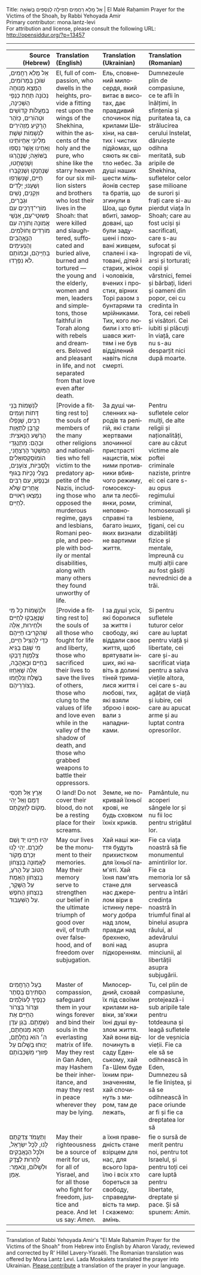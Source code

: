 <html>
<head></head>
<body>
Title: ‏אֵל מָלֵא רַחֲמִים תְפִילָה לַנִּסְפִּים בַּשּׁוֹאָה | El Malé Raḥamim Prayer for the Victims of the Shoah, by Rabbi Yehoyada Amir<br />
Primary contributor: mona.lantz-levi<br />
For attribution and license, please consult the following URL: <a href="http://opensiddur.org/?p=13457">http://opensiddur.org/?p=13457</a>
<p />
<hr />

<table style="margin-left: auto;margin-right: auto;" class="draggable">
<thead><tr><th id="x" style="text-align: right;">Source (Hebrew)</th><th style="text-align: left;">Translation (English)</th><th style="text-align: left;">Translation (Ukrainian)</th><th style="text-align: left;">Translation (Romanian)</th></tr></thead>
<tbody>
<tr><td style="vertical-align:top;">
<div class="liturgy" lang="he">
אֵל מָלֵא רַחֲמִים, 
שׁוֹכֵן בַּמְּרוֹמִים, 
הַמְצֵא מְנוּחָה נְכוֹנָה תַּחַת כַּנְפֵי הַשְּׁכִינָה, 
בְּמַעֲלוֹת קְדוֹשִׁים וּטְהוֹרִים, 
כְּזֹהַר הָרָקִיעַ מַזְהִירִים 
לְנִשְׁמוֹת שֵׁשֶׁת מִלְיוֹנֵי אַחְיוֹתֵינוּ וְאַחֵינוּ 
אֲשֶׁר נִסְפּוּ בַּשּׁוֹאָה; 
שֶׁנֶּהֱרְגּוּ וְשֶׁנִשְחֲטוּ, 
שֶׁנֶּחְנֶקוּ וְשֶׁנִקְבְּרוּ חַיִּים, 
שֶׁנִּשְׂרְפוּ וְשֶׁעֻנּוּ; 
יְלָדִים וּזְקֵנִים, 
נָשִׁים וּגְבָרִים, 
מוֹרֵי־דְּרָכִים עִם פְּשוּטֵי־עַם, 
אַנְשֵׁי אֱמוּנָה וְתוֹרָה 
עִם מוֹרְדִים וְחוֹלְמִים. 
הַנֶּאֱהָבִים וְהַנְּעִימִים בְּחַיֵּיהֶם, 
וּבְמוֹתָם לֹא נִפְרָדוּ. 
</span></div></td>

<td style="vertical-align:top;">
<div class="english" lang="en">
El, full of compassion, 
who dwells in the heights, 
provide a fitting rest upon the wings of the Shekhina, 
within the ascents of the holy and the pure, 
who shine like the starry heaven
for our six million sisters and brothers 
who lost their lives in the Shoah: 
that were killed and slaughtered, 
suffocated and buried alive, 
burned and tortured — 
the young and the elderly, 
women and men, 
leaders and simpletons, 
those faithful in Torah 
along with rebels and dreamers. 
Beloved and pleasant in life, 
and not separated from that love even after death.
</div></td>

<td style="vertical-align:top;">
<div class="cyrillic" lang="uk">
Ель, сповнений милосердя, 
який витає в висотах, 
дає правдивий спочинок  під крилами Шехіни, 
на святих і чистих підйомах, 
що сяють як світло небес.
За душі наших шести мільйонів сестер та братів, 
що згинули в Шоа, 
що були вбиті, 
замордовані, 
що були задушені і поховані живцем, 
спалені і катовані, 
дітей і старих, 
жінок і чоловіків, 
вчених і простих, 
вірних Торі разом з бунтарями та мрійниками. 
Тих, кого любили і хто втішався життям 
і не був відділений навіть після смерті.
</span></div></td>

<td style="vertical-align:top;">
<div class="romanian" lang="ro">
Dumnezeule plin de compasiune, ce te afli în înălțimi, 
în sfințenia și puritatea ta, ca strălucirea cerului înstelat, 
dăruiește odihna meritată, sub aripile de Shekhina, 
sufletelor celor șase milioane de surori și frați care si-au pierdut viața în Shoah; 
care au fost uciși și sacrificati, 
care s-au sufocat și îngropati de vii, 
arsi și torturati; 
copii și vârstnici, 
femei și bărbați, 
lideri și oameni din popor, 
cei cu credinta în Tora, 
cei rebeli și visători. 
Cei iubiti și plăcuți în viață, 
care nu s-au desparțit nici după moarte.
</span></div></td></tr>


<tr><td style="vertical-align:top;">
<div class="liturgy" lang="he">
לְנִשְׁמוֹת בְּנֵי דָּתוֹת וְעַמִּים רַבִּים, 
שֶׁנָּפְלוּ קָרְבָּן לְתַאֲוַת הָרֶשַׁע הַנָּאצִית: 
וּבָהֶם: מִתְנַגְּדֵי הַמִּשְׁטָר הָרַצְחָנִי, 
הוֹמוֹסֶקְסוּאָלִים וְלֶסְבִּיּוֹת, 
צוֹעָנִים, 
בַּעֲלֵי נָכֻיּוֹת בְּגוּף וּבְנֶפֶשׁ, 
עִם רַבִּים אֲחֵרִים שֶׁלֹּא נִמְצְאוּ רְאוּיִים לְחַיִּים.  
</span></div></td>

<td style="vertical-align:top;">
<div class="english" lang="en">
[Provide a fitting rest to] the souls of members of the many other religions and nationalities 
who fell victim to the predatory appetite of the Nazis, 
including those who opposed the murderous regime, 
gays and lesbians, 
Romani people, 
and people with bodily or mental disabilities, 
along with many others they found unworthy of life.
</div></td>

<td style="vertical-align:top;">
<div class="cyrillic" lang="uk">
За душі  численних народів та релігій, 
які стали жертвами злочинної пристрасті нацистів, 
між ними противники вбивчого режиму, 
гомосексуали та лесбіянки, 
роми, 
неповносправні  та багато інших, 
яких визнали не вартими життя.
</span></div></td>

<td style="vertical-align:top;">
<div class="romanian" lang="ro">
Pentru sufletele celor mulți, 
de alte religii și naționalități, 
care au căzut victime ale poftei criminale naziste, 
printre ei: cei care s-au opus regimului criminal, 
homosexuali și lesbiene, 
țigani, 
cei cu dizabilități fizice și mentale, 
împreună cu mulți alții care au fost găsiți nevrednici de a trăi.
</span></div></td></tr>


<tr><td style="vertical-align:top;">
<div class="liturgy" lang="he">
וּלְנִשְׁמוֹת כָּל מִי שֶׁנֶּאֱבְקִוּ לְחַיִּים וּלְחֵירוּת, 
אֵלֶּה שֶׁהִקְרִיבוּ חַיֵּיהֶם כְּדֵי לְהַצִּיל חַיִּים, 
מִי שֶׁגַּם בְּגֵיא צַלְמָוֶת דָּבְקוּ בַּחַיִּים וּבָאַהֲבָה, 
אֵלֶּה שֶׁאָחַזוּ בַּשֶּׁלַח וְנִלְחֲמוּ בְּצוֹרְרֵיהֶם.
</span></div></td>

<td style="vertical-align:top;">
<div class="english" lang="en">
[Provide a fitting rest to] the souls of all those who fought for life and liberty, 
those who sacrificed their lives to save the lives of others, 
those who clung to the values of life and love even while in the valley of the shadow of death, 
and those who grabbed weapons to battle their oppressors.
</div></td>

<td style="vertical-align:top;">
<div class="cyrillic" lang="uk">
І за душі усіх, які боролися за життя і свободу, 
які віддали своє життя, щоб врятувати  інших, 
які навіть в долині тіней трималися життя і любові, 
тих, які взяли зброю і воювали з нападниками.
</span></div></td>

<td style="vertical-align:top;">
<div class="romanian" lang="ro">
Si pentru sufletele tuturor celor care au luptat pentru viață și libertate, 
cei care și-au sacrificat viața pentru a salva viețile altora, 
cei care s-au agățat de viață și iubire, 
cei care au apucat arme și au luptat contra opresorilor.
</span></div></td></tr>


<tr><td style="vertical-align:top;">
<div class="liturgy" lang="he">
אֶרֶץ אַל תְּכַסִּי דָּמָם 
וְאַל יְהִי מָקוֹם לְזַעֲקָתָם. 
</span></div></td>

<td style="vertical-align:top;">
<div class="english" lang="en">
O land! Do not cover their blood, 
do not be a resting place for their screams. 
</div></td>

<td style="vertical-align:top;">
<div class="cyrillic" lang="uk">
Земле, не покривай їхньої крові, 
не будь сховком їхніх криків. 
</span></div></td>

<td style="vertical-align:top;">
<div class="romanian" lang="ro">
Pamântule, nu acoperi sângele lor 
și nu fii loc pentru strigătul lor. 
</span></div></td></tr>


<tr><td style="vertical-align:top;">
<div class="liturgy" lang="he">
יִהְיוּ חַיֵּינוּ יַד וָשֵׁם לְזִכְרָם. 
יְהִי לָנוּ זִכְרַם מָקוֹר לֶאֱמוּנָה 
בְּנִצְחוֹן הַטּוֹב עַל הָרֹעַ, 
בְּנִצְחוֹן הָאֱמֶת עַל הַשֶּׁקֶר, 
בְּנִצְחוֹן הַחֹפֶשׁ עַל הַשִּׁעְבּוּד. 
</span></div></td>

<td style="vertical-align:top;">
<div class="english" lang="en">
May our lives be the monument to their memories. 
May their memory serve to strengthen our belief 
in the ultimate triumph of good over evil, 
of truth over falsehood, 
and of freedom over subjugation. 
</div></td>

<td style="vertical-align:top;">
<div class="cyrillic" lang="uk">
Хай наші життя будуть прихистком для їхньої пам'яті. 
Хай їхня пам'ять стане для нас джерелом віри в істинну перемогу добра над злом,  
правди над брехнею, 
волі над підкоренням. 
</span></div></td>

<td style="vertical-align:top;">
<div class="romanian" lang="ro">
Fie ca viața noastră să fie monumentul amintirilor lor. 
Fie ca memoria lor să servească pentru a întări credința noastră 
în triumful final al binelui asupra răului, 
al adevărului asupra minciunii, 
al libertății asupra subjugării. 
</span></div></td></tr>


<tr><td style="vertical-align:top;">
<div class="liturgy" lang="he">
בַּעַל הָרַחֲמִים הַסְתִּירֵם בְּסֵתֶר כְּנָפֶיךָ לְעוֹלָמִים 
וּצְרוֹר בִּצְרוֹר הַחַיִּים אֶת נִשְׁמָתָם. 
בְּגַן עֵדֶן תְּהֵא מְנוּחָתָם, 
ה׳ הוּא נַחֲלָתָם, 
יָנוּחוּ בְּשָׁלוֹם עַל פְּזוּרֵי מִשְׁכְּבוֹתָם 
</span></div></td>

<td style="vertical-align:top;">
<div class="english" lang="en">
Master of compassion, safeguard them in your wings forever 
and bind their souls in the everlasting matrix of life. 
May they rest in Gan Aden, 
may Hashem be their inheritance, 
and may they rest in peace wherever they may be lying. 
</div></td>

<td style="vertical-align:top;">
<div class="cyrillic" lang="uk">
Милосердний, сховай їх під своїми крилами навіки, 
зв'яжи їхні душі вузлом життя. 
Хай вони відпочинуть в саду Еденському, 
хай Га-Шем буде їхним призначенням, 
хай спочинуть з миром, там де лежать, 
</span></div></td>

<td style="vertical-align:top;">
<div class="romanian" lang="ro">
Tu, cel plin de compasiune, protejează-i sub aripile tale pentru totdeauna 
și leagă sufletele lor de veșnicia vieții. 
Fie ca ele să se odihnească în Eden, 
Dumnezeu să le fie liniștea, 
și să se odihnească în pace oriunde ar fi și fie ca dreptatea lor să 
</span></div></td></tr>


<tr><td style="vertical-align:top;">
<div class="liturgy" lang="he">
וְתַעֲמֹד צִדְקָתָם לָנוּ, 
לְכָל יִשְׂרָאֵל, 
וּלְכָל הַנֶאֱבַקִים לְחֵרוּת לְצֶדֶק וּלְשָׁלוֹם, 
וְנֹאמַר: אָמֵן.
</span></div></td>

<td style="vertical-align:top;">
<div class="english" lang="en">
May their righteousness be a source of merit for us, 
for all of Yisrael, 
and for all those who fight for freedom, justice and peace.  
And let us say: <em>Amen</em>. 
</div></td>

<td style="vertical-align:top;">
<div class="cyrillic" lang="uk">
а їхня праведність стане взірцем для нас, 
для всього Ізраїлю і всіх хто бореться за свободу, 
справедливість та мир. 
І скажемо: амінь.
</span></div></td>

<td style="vertical-align:top;">
<div class="romanian" lang="ro">
fie o sursă de merit pentru noi, 
pentru tot Israelul, 
și pentru toți cei care luptă pentru libertate, dreptate și pace. 
Și să spunem: <em>Amin</em>.
</span></div></td>
</tr></tbody></table>

<hr />

Translation of Rabbi Yehoyada Amir's "El Male Raḥamim Prayer for the Victims of the Shoah" from Hebrew into English by Aharon Varady, reviewed and corrected by R' Hillel Lavery-Yisraëli. The Romanian translation was offered by Mona Lantz Levi. Lada Moskalets translated the prayer into Ukrainian. <a href="https://opensiddur.org/contact/">Please contribute</a> a translation of the prayer in your language. 

&nbsp;
</body>
</html>